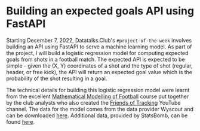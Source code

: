 # Building an expected goals API using FastAPI

Starting December 7, 2022, Datatalks.Club's `#project-of-the-week` involves 
building an API using FastAPI to serve a machine learning model. As part of 
the project, I will build a logistic regression model for computing expected
goals from shots in a football match. The expected API is expected to be 
simple - given the (X, Y) coordinates of a shot and the type of shot (regular,
header, or free kick), the API will return an expected goal value which
is the probability of the shot resulting in a goal.

The technical details for building this logistic regression model were 
learnt from the excellent 
[Mathematical Modelling of Football](https://uppsala.instructure.com/courses/28112/pages/2-statistical-models-of-actions)
course put together by the club analysts who also created the 
[Friends of Tracking](https://www.youtube.com/channel/UCUBFJYcag8j2rm_9HkrrA7w)
YouTube channel. The data for the model comes from the data provider Wyscout 
and can be downloaded [here](https://figshare.com/collections/Soccer_match_event_dataset/4415000/5).
Additional data, provided by StatsBomb, can be found
[here](https://github.com/statsbomb/open-data).